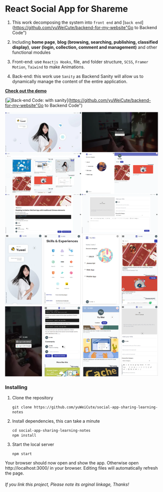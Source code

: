 # React Social App for Shareme
1. This work decomposing the system into `front end` and [`back end`](https://github.com/yuWeiCute/backend-for-my-website"Go to Backend Code")

2. Including **home page**, **blog (browsing, searching, publishing, classified display)**, **user (login, collection, comment and management)** and other functional modules

3. Front-end: use `Reactjs Hooks`, file, and folder structure, `SCSS`, `Framer Motion`, `Taiwind` to make Animations. 

4. Back-end: this work use `Sanity` as Backend Sanity will allow us to dynamically manage the content of the entire application.

[**Check out the demo**](https://yuwei.netlify.app/)

[![Back-end Code: with sanity](https://img.shields.io/badge/Backend_Code-Sanity-ff69b4.svg)](https://github.com/yuWeiCute/backend-for-my-website"Go to Backend Code")

[<img src="/.github/gifs/web.webp">](https://yuwei.netlify.app/ "Go to demo website")
[<img src="/.github/gifs/phone.webp">](https://yuwei.netlify.app/ "Go to demo website")

### Installing

1. Clone the repository

   ```
   git clone https://github.com/yuWeiCute/social-app-sharing-learning-notes
   ```
2. Install dependencies, this can take a minute

   ```
   cd social-app-sharing-learning-notes
   npm install
   ```
3. Start the local server

   ```
   npm start
   ```

Your browser should now open and show the app. Otherwise open http://localhost:3000/ in your browser. Editing files will automatically refresh the page.

###### If you link this project, Please note its orginal linkage, Thanks!


